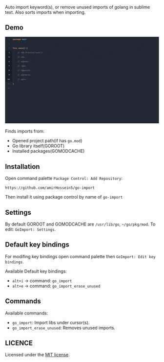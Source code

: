 Auto import keyword(s), or remove unused imports of golang in sublime text. Also sorts imports when importing.

## Demo

<div align="center">
  <img src="demo.gif" width="800"/>
</div>

Finds imports from:
- Opened project path(if has `go.mod`)
- Go library itself(GOROOT)
- Installed packages(GOMODCACHE)

## Installation

Open command palette `Package Control: Add Repository`:

```
https://github.com/amirHossein5/go-import
```

Then install it using package control by name of `go-import`

## Settings

By default GOROOT and GOMODCACHE are `/usr/lib/go`, `~/go/pkg/mod`.
To edit: `GoImport: Settings`.

## Default key bindings

For modifing key bindings open command palette then `GoImport: Edit key bindings`.

Available Default key bindings:

- `alt+i` -> command: `go_import`
- `alt+e` -> command: `go_import_erase_unused`

## Commands

Available commands:

- `go_import`: Import libs under cursor(s).
- `go_import_erase_unused`: Removes unused imports.

## LICENCE

Licensed under the [MIT license](https://opensource.org/licenses/MIT).
